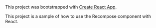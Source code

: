 This project was bootstrapped with [Create React App](https://github.com/facebookincubator/create-react-app).

This project is a sample of how to use the Recompose component with React.

